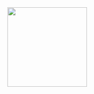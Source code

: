 <div>
<a href="https://github.com/Sh4dow-Sk">
<img loading="lazy" height="180em" src="https://github-readme-stats.vercel.app/api/top-langs/?username=Sh4dow-Sk&layout=compact&langs_count=7&theme=shadow_red"/>  
</div>
